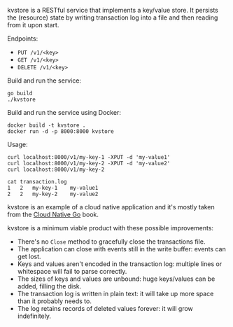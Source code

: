 kvstore is a RESTful service that implements a key/value store. It persists
the (resource) state by writing transaction log into a file and then reading
from it upon start.

Endpoints:

* `PUT /v1/<key>`
* `GET /v1/<key>`
* `DELETE /v1/<key>`

Build and run the service:

```
go build
./kvstore
```

Build and run the service using Docker:

```
docker build -t kvstore .
docker run -d -p 8000:8000 kvstore
```

Usage:

```
curl localhost:8000/v1/my-key-1 -XPUT -d 'my-value1'
curl localhost:8000/v1/my-key-2 -XPUT -d 'my-value2'
curl localhost:8000/v1/my-key-2

cat transaction.log
1	2	my-key-1	my-value1
2	2	my-key-2	my-value2
```

kvstore is an example of a cloud native application and it's mostly taken
from the [Cloud Native
Go](https://learning.oreilly.com/library/view/cloud-native-go/9781492076322/)
book.

kvstore is a minimum viable product with these possible improvements:

* There's no `Close` method to gracefully close the transactions file.
* The application can close with events still in the write buffer: events can
  get lost.
* Keys and values aren't encoded in the transaction log: multiple lines or
  whitespace will fail to parse correctly.
* The sizes of keys and values are unbound: huge keys/values can be added,
  filling the disk.
* The transaction log is written in plain text: it will take up more space than
  it probably needs to.
* The log retains records of deleted values forever: it will grow indefinitely.